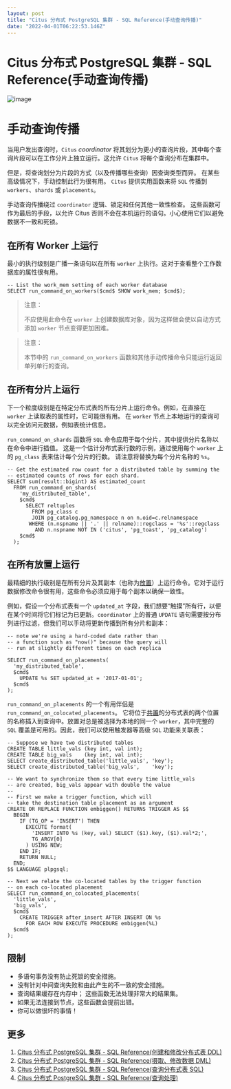 ```yaml
---
layout: post
title: "Citus 分布式 PostgreSQL 集群 - SQL Reference(手动查询传播)"
date: "2022-04-01T06:22:53.146Z"
---
```

Citus 分布式 PostgreSQL 集群 - SQL Reference(手动查询传播)
===============================================

![image](https://img2022.cnblogs.com/blog/436453/202204/436453-20220401101323697-1523671307.png)

手动查询传播
======

当用户发出查询时，`Citus` _coordinator_ 将其划分为更小的查询片段，其中每个查询片段可以在工作分片上独立运行。这允许 `Citus` 将每个查询分布在集群中。

但是，将查询划分为片段的方式（以及传播哪些查询）因查询类型而异。 在某些高级情况下，手动控制此行为很有用。 `Citus` 提供实用函数来将 `SQL` 传播到 `workers`、`shards` 或 `placements`。

手动查询传播绕过 `coordinator` 逻辑、锁定和任何其他一致性检查。 这些函数可作为最后的手段，以允许 Citus 否则不会在本机运行的语句。小心使用它们以避免数据不一致和死锁。

在所有 Worker 上运行
--------------

最小的执行级别是广播一条语句以在所有 `worker` 上执行。这对于查看整个工作数据库的属性很有用。

    -- List the work_mem setting of each worker database
    SELECT run_command_on_workers($cmd$ SHOW work_mem; $cmd$);
    

> 注意：  
>   
> 不应使用此命令在 `worker` 上创建数据库对象，因为这样做会使以自动方式添加 `worker` 节点变得更加困难。  

> 注意：  
>   
> 本节中的 `run_command_on_workers` 函数和其他手动传播命令只能运行返回单列单行的查询。

在所有分片上运行
--------

下一个粒度级别是在特定分布式表的所有分片上运行命令。例如，在直接在 `worker` 上读取表的属性时，它可能很有用。 在 `worker` 节点上本地运行的查询可以完全访问元数据，例如表统计信息。

`run_command_on_shards` 函数将 `SQL` 命令应用于每个分片，其中提供分片名称以在命令中进行插值。 这是一个估计分布式表行数的示例，通过使用每个 `worker` 上的 `pg_class` 表来估计每个分片的行数。 请注意将替换为每个分片名称的 `%s`。

    -- Get the estimated row count for a distributed table by summing the
    -- estimated counts of rows for each shard.
    SELECT sum(result::bigint) AS estimated_count
      FROM run_command_on_shards(
        'my_distributed_table',
        $cmd$
          SELECT reltuples
            FROM pg_class c
            JOIN pg_catalog.pg_namespace n on n.oid=c.relnamespace
           WHERE (n.nspname || '.' || relname)::regclass = '%s'::regclass
             AND n.nspname NOT IN ('citus', 'pg_toast', 'pg_catalog')
        $cmd$
      );
    

在所有放置上运行
--------

最精细的执行级别是在所有分片及其副本（也称为[放置](https://docs.citusdata.com/en/v11.0-beta/develop/api_metadata.html#placements)）上运行命令。它对于运行数据修改命令很有用，这些命令必须应用于每个副本以确保一致性。

例如，假设一个分布式表有一个 `updated_at` 字段，我们想要“触摸”所有行，以便在某个时间将它们标记为已更新。`coordinator` 上的普通 `UPDATE` 语句需要按分布列进行过滤，但我们可以手动将更新传播到所有分片和副本：

    -- note we're using a hard-coded date rather than
    -- a function such as "now()" because the query will
    -- run at slightly different times on each replica
    
    SELECT run_command_on_placements(
      'my_distributed_table',
      $cmd$
        UPDATE %s SET updated_at = '2017-01-01';
      $cmd$
    );
    

`run_command_on_placements` 的一个有用伴侣是 `run_command_on_colocated_placements`。 它将位于[共置](https://docs.citusdata.com/en/v11.0-beta/sharding/data_modeling.html#colocation)的分布式表的两个位置的名称插入到查询中。放置对总是被选择为本地的同一个 `worker`，其中完整的 `SQL` 覆盖是可用的。因此，我们可以使用触发器等高级 `SQL` 功能来关联表：

    -- Suppose we have two distributed tables
    CREATE TABLE little_vals (key int, val int);
    CREATE TABLE big_vals    (key int, val int);
    SELECT create_distributed_table('little_vals', 'key');
    SELECT create_distributed_table('big_vals',    'key');
    
    -- We want to synchronize them so that every time little_vals
    -- are created, big_vals appear with double the value
    --
    -- First we make a trigger function, which will
    -- take the destination table placement as an argument
    CREATE OR REPLACE FUNCTION embiggen() RETURNS TRIGGER AS $$
      BEGIN
        IF (TG_OP = 'INSERT') THEN
          EXECUTE format(
            'INSERT INTO %s (key, val) SELECT ($1).key, ($1).val*2;',
            TG_ARGV[0]
          ) USING NEW;
        END IF;
        RETURN NULL;
      END;
    $$ LANGUAGE plpgsql;
    
    -- Next we relate the co-located tables by the trigger function
    -- on each co-located placement
    SELECT run_command_on_colocated_placements(
      'little_vals',
      'big_vals',
      $cmd$
        CREATE TRIGGER after_insert AFTER INSERT ON %s
          FOR EACH ROW EXECUTE PROCEDURE embiggen(%L)
      $cmd$
    );
    

限制
--

*   多语句事务没有防止死锁的安全措施。
*   没有针对中间查询失败和由此产生的不一致的安全措施。
*   查询结果缓存在内存中； 这些函数无法处理非常大的结果集。
*   如果无法连接到节点，这些函数会提前出错。
*   你可以做很坏的事情！

更多
--

1.  [Citus 分布式 PostgreSQL 集群 - SQL Reference(创建和修改分布式表 DDL)](https://mp.weixin.qq.com/s/SElF3WkEBfrPub72OjlQJg)
2.  [Citus 分布式 PostgreSQL 集群 - SQL Reference(摄取、修改数据 DML)](https://mp.weixin.qq.com/s/yfBI9vgDj4TTmML2BOjlzw)
3.  [Citus 分布式 PostgreSQL 集群 - SQL Reference(查询分布式表 SQL)](https://mp.weixin.qq.com/s/MenUhEHTbOJ8ENReqQOVSg)
4.  [Citus 分布式 PostgreSQL 集群 - SQL Reference(查询处理)](https://mp.weixin.qq.com/s/g97RP3xmERj7_Rr8qUhjqw)